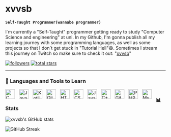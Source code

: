 # xvvsb

**`Self-Taught Programmer(wannabe programmer)`**

I´m currently a "Self-Taught" programmer getting ready to study "Computer Science and engineering" at uni. In my Github, I'm gonna publish all my learning journey with some programming languages, as well as some projects so that I don´t get stuck in "Tutorial Hell"😄. Sometimes I stream this journey on Twitch so make sure to check it out: "[xvvsb][twitch]"

   <p align="left">
      <a href="https://github.com/xvvsb?tab=followers">
         <img alt="followers" title="Follow me on Github" src="https://custom-icon-badges.demolab.com/github/followers/xvvsb?color=236ad3&labelColor=1155ba&style=for-the-badge&logo=person-add&label=Follow&logoColor=white"/></a>
      <a href="https://github.com/xvvsb?tab=repositories&sort=stargazers">
         <img alt="total stars" title="Total stars on GitHub" src="https://custom-icon-badges.demolab.com/github/stars/xvvsb?color=55960c&style=for-the-badge&labelColor=488207&logo=star"/></a>
   </p>

---

### 🧰 Languages and Tools to Learn


<img align="left" alt="C" width="30px" style="padding-right:10px;" src="https://cdn.jsdelivr.net/gh/devicons/devicon/icons/c/c-original.svg"/>
<img align="left" alt="Java" width="30px" style="padding-right:10px;" src="https://cdn.jsdelivr.net/gh/devicons/devicon@latest/icons/java/java-original.svg"/>
<img align="left" alt="Kotlin" width="30px" style="padding-right:10px;" 
 src="https://cdn.jsdelivr.net/gh/devicons/devicon@latest/icons/kotlin/kotlin-original.svg" />
<img align="left" alt="Git" width="30px" style="padding-right:10px;" src="https://cdn.jsdelivr.net/gh/devicons/devicon/icons/git/git-original.svg" />
<img align="left" alt="HTML" width="30px" style="padding-right:10px;" src="https://cdn.jsdelivr.net/gh/devicons/devicon/icons/html5/html5-plain.svg" />
<img align="left" alt="CSS" width="30px" style="padding-right:10px;" src="https://cdn.jsdelivr.net/gh/devicons/devicon/icons/css3/css3-plain.svg" />
<img align="left" alt="JavaScript" width="30px" style="padding-right:10px;" src="https://cdn.jsdelivr.net/gh/devicons/devicon/icons/javascript/javascript-plain.svg" />
<img align="left" alt="C++" width="30px" style="padding-right:10px;" src="https://cdn.jsdelivr.net/gh/devicons/devicon/icons/cplusplus/cplusplus-original.svg" />
<img align="left" alt="GitHub" width="30px" style="padding-right:10px;" src="https://cdn.jsdelivr.net/gh/devicons/devicon/icons/github/github-original.svg" />
<img align="left" alt="PHP" width="30px" style="padding-right:10px;" 
src="https://cdn.jsdelivr.net/gh/devicons/devicon@latest/icons/php/php-original.svg" />
<img align="left" alt="MySql" width="30px" style="padding-right:10px;" 
src="https://cdn.jsdelivr.net/gh/devicons/devicon@latest/icons/mysql/mysql-original.svg" />
           
#           
     

### 📊 Stats

![xvvsb's GitHub stats](https://github-readme-stats.vercel.app/api?username=xvvsb&show_icons=true&theme=gruvbox)

 ![GitHub Streak](https://streak-stats.demolab.com?user=xvvsb&theme=gruvbox&border_radius=4.5)

#
[twitch]: https://twitch.com/xvvsb